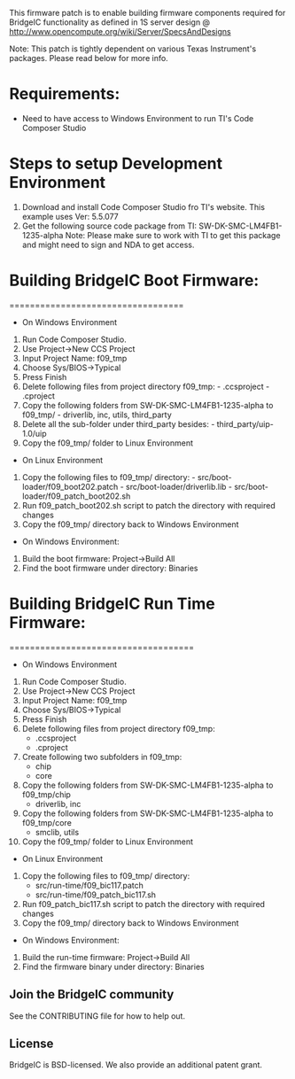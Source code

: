 
This firmware patch is to enable building firmware components required for BridgeIC functionality as defined in
1S server design @ http://www.opencompute.org/wiki/Server/SpecsAndDesigns

Note: This patch is tightly dependent on various Texas Instrument's packages. Please read below for more info.

# Requirements:
- Need to have access to Windows Environment to run TI's Code Composer Studio

# Steps to setup Development Environment
1. Download and install Code Composer Studio fro TI's website. This example uses Ver: 5.5.077
2. Get the following source code package from TI: SW-DK-SMC-LM4FB1-1235-alpha
Note: Please make sure to work with TI to get this package and might need to sign and NDA to get access.

# Building BridgeIC Boot Firmware:
==================================
- On Windows Environment
1. Run Code Composer Studio.
2. Use Project->New CCS Project
3. Input Project Name: f09_tmp
4. Choose Sys/BIOS->Typical
5. Press Finish
6. Delete following files from project directory f09_tmp:
        - .ccsproject
        - .cproject
7. Copy the following folders from SW-DK-SMC-LM4FB1-1235-alpha to f09_tmp/
        - driverlib, inc, utils, third_party
8. Delete all the sub-folder under third_party besides:
        - third_party/uip-1.0/uip
9. Copy the f09_tmp/ folder to Linux Environment

- On Linux Environment
1. Copy the following files to f09_tmp/ directory:
        - src/boot-loader/f09_boot202.patch
        - src/boot-loader/driverlib.lib
        - src/boot-loader/f09_patch_boot202.sh
2. Run f09_patch_boot202.sh script to patch the directory with required changes
3. Copy the f09_tmp/ directory back to Windows Environment

- On Windows Environment:
1. Build the boot firmware: Project->Build All
2. Find the boot firmware under directory: Binaries

# Building BridgeIC Run Time Firmware:
====================================
- On Windows Environment
1. Run Code Composer Studio.
2. Use Project->New CCS Project
3. Input Project Name: f09_tmp
4. Choose Sys/BIOS->Typical
5. Press Finish
6. Delete following files from project directory f09_tmp:
	- .ccsproject
	- .cproject
7. Create following two subfolders in f09_tmp:
	- chip
	- core
8. Copy the following folders from SW-DK-SMC-LM4FB1-1235-alpha to f09_tmp/chip
	- driverlib, inc
9. Copy the following folders from SW-DK-SMC-LM4FB1-1235-alpha to f09_tmp/core
	- smclib, utils
10. Copy the f09_tmp/ folder to Linux Environment

- On Linux Environment
1. Copy the following files to f09_tmp/ directory:
	- src/run-time/f09_bic117.patch
	- src/run-time/f09_patch_bic117.sh
2. Run f09_patch_bic117.sh script to patch the directory with required changes
3. Copy the f09_tmp/ directory back to Windows Environment

- On Windows Environment:
1. Build the run-time firmware: Project->Build All
2. Find the firmware binary under directory: Binaries

## Join the BridgeIC community
See the CONTRIBUTING file for how to help out.

## License
BridgeIC is BSD-licensed. We also provide an additional patent grant.
